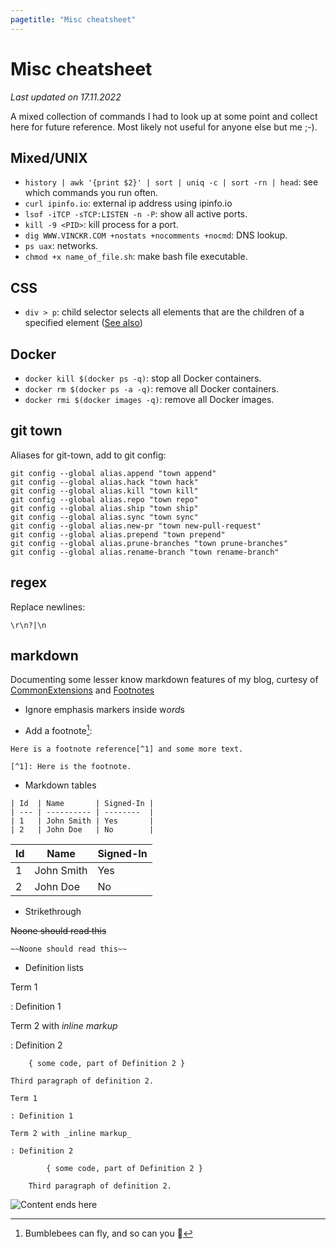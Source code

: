 ```yaml
---
pagetitle: "Misc cheatsheet"
---
```


# Misc cheatsheet

_Last updated on 17.11.2022_

A mixed collection of commands I had to look up at some point and collect here for future reference.
Most likely not useful for anyone else but me ;-).

## Mixed/UNIX

- `history | awk '{print $2}' | sort | uniq -c | sort -rn | head`: see which commands you run often.
- `curl ipinfo.io`: external ip address using ipinfo.io
- `lsof -iTCP -sTCP:LISTEN -n -P`: show all active ports.
- `kill -9 <PID>`: kill process for a port.
- `dig WWW.VINCKR.COM +nostats +nocomments +nocmd`: DNS lookup.
- `ps uax`: networks.
- `chmod +x name_of_file.sh`: make bash file executable.

## CSS

- `div > p`: child selector selects all elements that are the children of a specified element ([See also](https://www.w3schools.com/css/css_combinators.asp))

## Docker

- `docker kill $(docker ps -q)`: stop all Docker containers.
- `docker rm $(docker ps -a -q)`: remove all Docker containers.
- `docker rmi $(docker images -q)`: remove all Docker images.

## git town

Aliases for git-town, add to git config:

```
git config --global alias.append "town append"
git config --global alias.hack "town hack"
git config --global alias.kill "town kill"
git config --global alias.repo "town repo"
git config --global alias.ship "town ship"
git config --global alias.sync "town sync"
git config --global alias.new-pr "town new-pull-request"
git config --global alias.prepend "town prepend"
git config --global alias.prune-branches "town prune-branches"
git config --global alias.rename-branch "town rename-branch"
```

## regex

Replace newlines:

```
\r\n?|\n
```

## markdown

Documenting some lesser know markdown features of my blog, curtesy of [CommonExtensions](https://pkg.go.dev/github.com/gomarkdown/markdown/parser#CommonExtensions) and [Footnotes](https://pkg.go.dev/github.com/gomarkdown/markdown/parser#Footnotes)

- Ignore emphasis markers inside w*ord*s

- Add a footnote[^1]:

```
Here is a footnote reference[^1] and some more text.

[^1]: Here is the footnote.
```

- Markdown tables

```
| Id  | Name       | Signed-In |
| --- | ---------- | --------  |
| 1   | John Smith | Yes       |
| 2   | John Doe   | No        |
```

| Id  | Name       | Signed-In |
| --- | ---------- | --------- |
| 1   | John Smith | Yes       |
| 2   | John Doe   | No        |

[^1]: Bumblebees can fly, and so can you 🐝

- Strikethrough

~~Noone should read this~~

`~~Noone should read this~~`

- Definition lists

Term 1

: Definition 1

Term 2 with _inline markup_

: Definition 2

        { some code, part of Definition 2 }

    Third paragraph of definition 2.

```
Term 1

: Definition 1

Term 2 with _inline markup_

: Definition 2

        { some code, part of Definition 2 }

    Third paragraph of definition 2.
```

<img class="center" src="./img/hero-git.png" alt="Content ends here">
